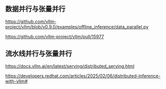 



## 数据并行与张量并行


https://github.com/vllm-project/vllm/blob/v0.9.0/examples/offline_inference/data_parallel.py


https://github.com/vllm-project/vllm/pull/15977


## 流水线并行与张量并行


https://docs.vllm.ai/en/latest/serving/distributed_serving.html


https://developers.redhat.com/articles/2025/02/06/distributed-inference-with-vllm#


